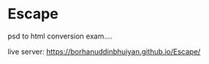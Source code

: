 # Escape
psd to html conversion exam....


live server: https://borhanuddinbhuiyan.github.io/Escape/
